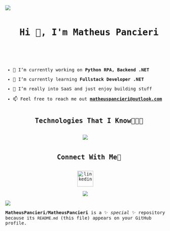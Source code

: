 <!-- Importar a fonte IBM Plex Mono do Google Fonts -->
<head>
  <link href="https://fonts.googleapis.com/css2?family=IBM+Plex+Mono&display=swap" rel="stylesheet">
  <style>
    body {
      font-family: 'IBM Plex Mono', monospace;
    }
    h1, h2, h3, h4, h5, h6 {
      font-family: 'IBM Plex Mono', monospace;
    }
  </style>
</head>

<!--horizontal divider(gradiant)-->
<img src="https://user-images.githubusercontent.com/73097560/115834477-dbab4500-a447-11eb-908a-139a6edaec5c.gif">

<!--h1 without bottom border-->
<div id="user-content-toc">
  <ul align="center">
    <summary><h1 style="display: inline-block">Hi 👋, I'm Matheus Pancieri</h1></summary>
  </ul>
</div>

<!--h2 without bottom border-->
<div id="user-content-toc">
  <ul align="center">
    <summary><h2 style="display: inline-block"></h2></summary>
  </ul>
</div>

<!--Intro start-->
- 🔭 I’m currently working on **Python RPA, Backend .NET**

- 🌱 I’m currently learning **Fullstack Developer .NET**

- 👾 I’m really into SaaS and just enjoy building stuff

- 📫 Feel free to reach me out **matheuspancieri@outlook.com**
<!--Intro end-->
<!--h1 without bottom border-->
<div id="user-content-toc">
  <ul align="center">
    <summary><h2 style="display: inline-block">Technologies That I Know👨🏻‍💻</h2></summary>
  </ul>
</div>
<!--tech stack icons-->
<p align="center">
  <a href="https://skillicons.dev">
    <img src="https://skillicons.dev/icons?i=cs,c,cpp,java,py,dotnet,css,html,figma,discord,docker,postgres,github,git,rider,visualstudio,vscode,postman&perline=14" />
  </a>
</p>

<!-- Connect with me -->
<!--h2 without bottom border-->
<div id="user-content-toc">
  <ul align="center">
    <summary><h2 style="display: inline-block">Connect With Me🤝</h2></summary>
  </ul>
</div>

<!--icons and links-->
<p align="center">
<a href="https://br.linkedin.com/in/matheus-pancieri-preza-da-silva-159923275" target="blank"><img align="center" src="https://user-images.githubusercontent.com/88904952/234979284-68c11d7f-1acc-4f0c-ac78-044e1037d7b0.png" alt="linkedin" height="50" width="50" /></a>
</p>

<!--profile visit count-->
<div align="center">
  
[![](https://visitcount.itsvg.in/api?id=MatheusPancieri&icon=3&color=6)](https://visitcount.itsvg.in)
  
</div>

<!--horizontal divider(gradiant)-->
<img src="https://user-images.githubusercontent.com/73097560/115834477-dbab4500-a447-11eb-908a-139a6edaec5c.gif">

**MatheusPancieri/MatheusPancieri** is a ✨ _special_ ✨ repository because its `README.md` (this file) appears on your GitHub profile.
